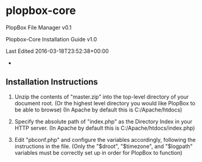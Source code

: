 # plopbox-core

PlopBox File Manager v0.1

Plopbox-Core Installation Guide v1.0

Last Edited 2016-03-18T23:52:38+00:00

-

## Installation Instructions

 1. Unzip the contents of "master.zip" into the top-level directory of your document root.
(Or the highest level directory you would like PlopBox to be able to browse)
(In Apache by default this is C:/Apache/htdocs)

 2. Specify the absolute path of "index.php" as the Directory Index in your HTTP server.
(In Apache by default this is C:/Apache/htdocs/index.php)

 3. Edit "pbconf.php" and configure the variables accordingly, following the instructions in the file.
(Only the "$droot", "$timezone", and "$logpath" variables must be correctly set up in order for PlopBox to function)
